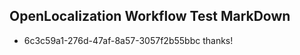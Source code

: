 ## OpenLocalization Workflow Test MarkDown

* 6c3c59a1-276d-47af-8a57-3057f2b55bbc 
thanks!



<!--HONumber=Jan16_HO2-->
